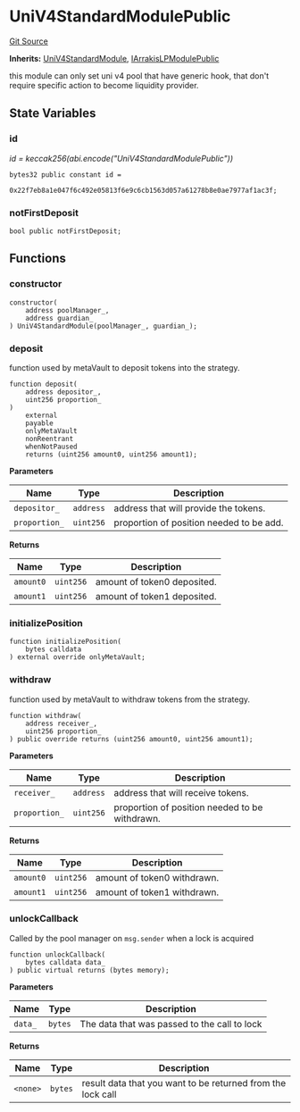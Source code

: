 # UniV4StandardModulePublic
[Git Source](https://github.com/ArrakisFinance/arrakis-modular/blob/main/src/modules/UniV4StandardModulePublic.sol)

**Inherits:**
[UniV4StandardModule](/autogenerated/abstracts/UniV4StandardModule.sol/abstract.UniV4StandardModule.md), [IArrakisLPModulePublic](/autogenerated/interfaces/IArrakisLPModulePublic.sol/interface.IArrakisLPModulePublic.md)

this module can only set uni v4 pool that have generic hook,
that don't require specific action to become liquidity provider.


## State Variables
### id
*id = keccak256(abi.encode("UniV4StandardModulePublic"))*


```solidity
bytes32 public constant id =
    0x22f7eb8a1e047f6c492e05813f6e9c6cb1563d057a61278b8e0ae7977af1ac3f;
```


### notFirstDeposit

```solidity
bool public notFirstDeposit;
```


## Functions
### constructor


```solidity
constructor(
    address poolManager_,
    address guardian_
) UniV4StandardModule(poolManager_, guardian_);
```

### deposit

function used by metaVault to deposit tokens into the strategy.


```solidity
function deposit(
    address depositor_,
    uint256 proportion_
)
    external
    payable
    onlyMetaVault
    nonReentrant
    whenNotPaused
    returns (uint256 amount0, uint256 amount1);
```
**Parameters**

|Name|Type|Description|
|----|----|-----------|
|`depositor_`|`address`|address that will provide the tokens.|
|`proportion_`|`uint256`|proportion of position needed to be add.|

**Returns**

|Name|Type|Description|
|----|----|-----------|
|`amount0`|`uint256`|amount of token0 deposited.|
|`amount1`|`uint256`|amount of token1 deposited.|


### initializePosition


```solidity
function initializePosition(
    bytes calldata
) external override onlyMetaVault;
```

### withdraw

function used by metaVault to withdraw tokens from the strategy.


```solidity
function withdraw(
    address receiver_,
    uint256 proportion_
) public override returns (uint256 amount0, uint256 amount1);
```
**Parameters**

|Name|Type|Description|
|----|----|-----------|
|`receiver_`|`address`|address that will receive tokens.|
|`proportion_`|`uint256`|proportion of position needed to be withdrawn.|

**Returns**

|Name|Type|Description|
|----|----|-----------|
|`amount0`|`uint256`|amount of token0 withdrawn.|
|`amount1`|`uint256`|amount of token1 withdrawn.|


### unlockCallback

Called by the pool manager on `msg.sender` when a lock is acquired


```solidity
function unlockCallback(
    bytes calldata data_
) public virtual returns (bytes memory);
```
**Parameters**

|Name|Type|Description|
|----|----|-----------|
|`data_`|`bytes`|The data that was passed to the call to lock|

**Returns**

|Name|Type|Description|
|----|----|-----------|
|`<none>`|`bytes`|result data that you want to be returned from the lock call|


